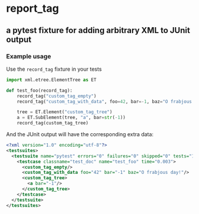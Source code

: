 # report_tag
## a pytest fixture for adding arbitrary XML to JUnit output

### Example usage

Use the `record_tag` fixture in your tests

```python
import xml.etree.ElementTree as ET

def test_foo(record_tag):
    record_tag("custom_tag_empty")
    record_tag("custom_tag_with_data", foo=42, bar=-1, baz="O frabjous day!")

    tree = ET.Element("custom_tag_tree")
    a = ET.SubElement(tree, "a", bar=str(-1))
    record_tag(custom_tag_tree)
```

And the JUnit output will have the corresponding extra data:

```xml
<?xml version="1.0" encoding="utf-8"?>
<testsuites>
  <testsuite name="pytest" errors="0" failures="0" skipped="0" tests="1" time="0.119" timestamp="2021-07-02T21:46:36.499265" hostname="denton">
    <testcase classname="test_doc" name="test_foo" time="0.003">
      <custom_tag_empty/>
      <custom_tag_with_data foo="42" bar="-1" baz="O frabjous day!"/>
      <custom_tag_tree>
        <a bar="-1"/>
      </custom_tag_tree>
    </testcase>
  </testsuite>
</testsuites>
```
